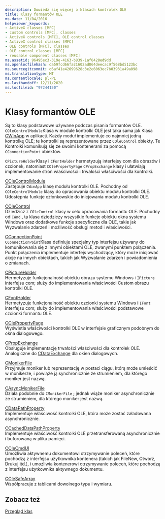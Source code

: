 ```yaml
---
description: Dowiedz się więcej o klasach kontrolek OLE
title: Klasy formantów OLE
ms.date: 11/04/2016
helpviewer_keywords:
- ActiveX classes [MFC]
- custom controls [MFC], classes
- ActiveX controls [MFC], OLE control classes
- ActiveX control classes [MFC]
- OLE controls [MFC], classes
- OLE control classes [MFC]
- reusable component classes [MFC]
ms.assetid: 96495ec3-319e-4163-b839-1af0428ed9dd
ms.openlocfilehash: da59fcd66fa21602ad864deecac9f568bd5123bc
ms.sourcegitcommit: d6af41e42699628c3e2e6063ec7b03931a49a098
ms.translationtype: MT
ms.contentlocale: pl-PL
ms.lasthandoff: 12/11/2020
ms.locfileid: "97244150"
---
```

# <a name="ole-control-classes"></a>Klasy formantów OLE

Są to klasy podstawowe używane podczas pisania formantów OLE. `COleControlModule`Klasa w module kontrolki OLE jest taka sama jak Klasa [CWinApp](reference/cwinapp-class.md) w aplikacji. Każdy moduł implementuje co najmniej jedną kontrolkę OLE; te kontrolki są reprezentowane przez `COleControl` obiekty. Te Kontrolki komunikują się ze swoimi kontenerami za pomocą `CConnectionPoint` obiektów.

`CPictureHolder`Klasy i `CFontHolder` hermetyzują interfejsy com dla obrazów i czcionek, natomiast `COlePropertyPage` `CPropExchange` klasy i ułatwiają implementowanie stron właściwości i trwałości właściwości dla kontrolki.

[COleControlModule](reference/colecontrolmodule-class.md)<br/>
Zastępuje `CWinApp` klasę modułu kontrolki OLE. Pochodny od `COleControlModule` klasy do opracowania obiektu modułu kontrolki OLE. Udostępnia funkcje członkowskie do inicjowania modułu kontrolki OLE.

[COleControl](reference/colecontrol-class.md)<br/>
Dziedzicz z `COleControl` klasy w celu opracowania formantu OLE. Pochodny od `CWnd` , ta klasa dziedziczy wszystkie funkcje obiektu okna systemu Windows oraz dodatkowe funkcje specyficzne dla OLE, takie jak Wyzwalanie zdarzeń i możliwość obsługi metod i właściwości.

[CConnectionPoint](reference/cconnectionpoint-class.md)<br/>
`CConnectionPoint`Klasa definiuje specjalny typ interfejsu używany do komunikowania się z innymi obiektami OLE, zwanymi punktem połączenia. Punkt połączenia implementuje interfejs wychodzący, który może inicjować akcje na innych obiektach, takich jak Wyzwalanie zdarzeń i powiadomienia o zmianach.

[CPictureHolder](reference/cpictureholder-class.md)<br/>
Hermetyzuje funkcjonalność obiektu obrazu systemu Windows i `IPicture` interfejsu com; służy do implementowania właściwości Custom obrazu kontrolki OLE.

[CFontHolder](reference/cfontholder-class.md)<br/>
Hermetyzuje funkcjonalność obiektu czcionki systemu Windows i `IFont` interfejsu com; służy do implementowania właściwości podstawowe czcionki formantu OLE.

[COlePropertyPage](reference/colepropertypage-class.md)<br/>
Wyświetla właściwości kontrolki OLE w interfejsie graficznym podobnym do okna dialogowego.

[CPropExchange](reference/cpropexchange-class.md)<br/>
Obsługuje implementację trwałości właściwości dla kontrolek OLE. Analogiczne do [CDataExchange](reference/cdataexchange-class.md) dla okien dialogowych.

[CMonikerFile](reference/cmonikerfile-class.md)<br/>
Przyjmuje moniker lub reprezentację w postaci ciągu, którą może umieścić w monikerze, i powiąże ją synchronicznie ze strumieniem, dla którego moniker jest nazwą.

[CAsyncMonikerFile](reference/casyncmonikerfile-class.md)<br/>
Działa podobnie do `CMonikerFile` ; jednak wiąże moniker asynchronicznie ze strumieniem, dla którego moniker jest nazwą.

[CDataPathProperty](reference/cdatapathproperty-class.md)<br/>
Implementuje właściwość kontrolki OLE, która może zostać załadowana asynchronicznie.

[CCachedDataPathProperty](reference/ccacheddatapathproperty-class.md)<br/>
Implementuje właściwość kontrolki OLE przetransferowaną asynchronicznie i buforowaną w pliku pamięci.

[COleCmdUI](reference/colecmdui-class.md)<br/>
Umożliwia aktywnemu dokumentowi otrzymywanie poleceń, które pochodzą z interfejsu użytkownika kontenera (takich jak FileNew, Otwórz, Drukuj itd.), i umożliwia kontenerowi otrzymywanie poleceń, które pochodzą z interfejsu użytkownika aktywnego dokumentu.

[COleSafeArray](reference/colesafearray-class.md)<br/>
Współpracuje z tablicami dowolnego typu i wymiaru.

## <a name="see-also"></a>Zobacz też

[Przegląd klas](class-library-overview.md)
